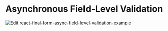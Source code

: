 # Asynchronous Field-Level Validation

[![Edit react-final-form-async-field-level-validation-example](https://codesandbox.io/static/img/play-codesandbox.svg)](https://codesandbox.io/s/kl9n295n5)
